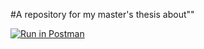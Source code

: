 #A repository for my master's thesis about""


[![Run in Postman](https://run.pstmn.io/button.svg)](https://app.getpostman.com/run-collection/026173d9bca414e65f51#?env%5Bstyler_heroku%5D=W3sia2V5IjoidXJsIiwidmFsdWUiOiJodHRwczovL3N0eWxlLXIuaGVyb2t1YXBwLmNvbSIsImVuYWJsZWQiOnRydWV9LHsia2V5IjoidG9rZW4iLCJ2YWx1ZSI6IiIsImVuYWJsZWQiOnRydWV9XQ==)
